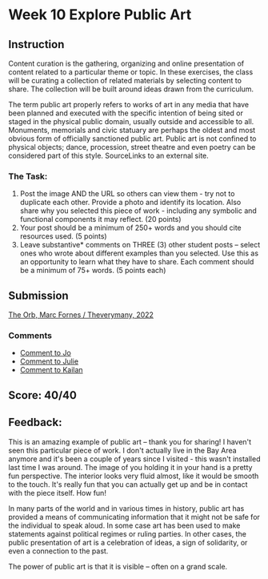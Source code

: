 # Week 10 Explore Public Art
## Instruction
Content curation is the gathering, organizing and online presentation of content related to a particular theme or topic. In these exercises, the class will be curating a collection of related materials by selecting content to share. The collection will be built around ideas drawn from the curriculum.

The term public art properly refers to works of art in any media that have been planned and executed with the specific intention of being sited or staged in the physical public domain, usually outside and accessible to all. Monuments, memorials and civic statuary are perhaps the oldest and most obvious form of officially sanctioned public art. Public art is not confined to physical objects; dance, procession, street theatre and even poetry can be considered part of this style. SourceLinks to an external site.

### The Task:
1. Post the image AND the URL so others can view them - try not to duplicate each other. Provide a photo and identify its location. Also share why you selected this piece of work - including any symbolic and functional components it may reflect. (20 points)
1. Your post should be a minimum of 250+ words and you should cite resources used. (5 points)
1. Leave substantive* comments on THREE (3) other student posts – select ones who wrote about different examples than you selected. Use this as an opportunity to learn what they have to share. Each comment should be a minimum of 75+ words. (5 points each)



## Submission

[The Orb, Marc Fornes / Theverymany, 2022](Week10%20Explore%20Public%20Art.pdf)

### Comments
* [Comment to Jo](Week10%20Comment%20Jo.pdf)
* [Comment to Julie](Week%2010%20Comment%20Julie.pdf)
* [Comment to Kailan](Week%2010%20Comment%20Kailan.pdf)


## Score: 40/40
## Feedback:
This is an amazing example of public art – thank you for sharing! I haven't seen this particular piece of work. I don't actually live in the Bay Area anymore and it's been a couple of years since I visited - this wasn't installed last time I was around. The image of you holding it in your hand is a pretty fun perspective. The interior looks very fluid almost, like it would be smooth to the touch. It's really fun that you can actually get up and be in contact with the piece itself. How fun! 

In many parts of the world and in various times in history, public art has provided a means of communicating information that it might not be safe for the individual to speak aloud. In some case art has been used to make statements against political regimes or ruling parties. In other cases, the public presentation of art is a celebration of ideas, a sign of solidarity, or even a connection to the past. 

The power of public art is that it is visible – often on a grand scale.
